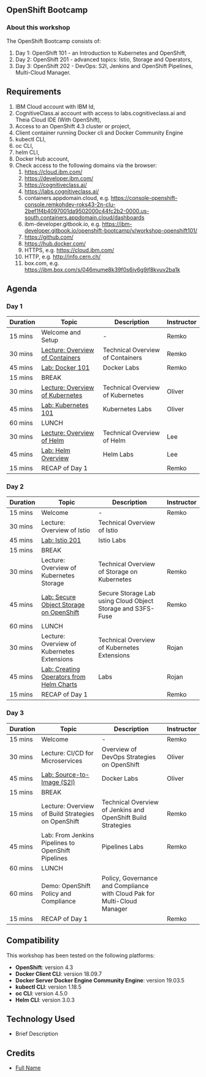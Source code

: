 ## OpenShift Bootcamp

### About this workshop

The OpenShift Bootcamp consists of:

1. Day 1: OpenShift 101 - an Introduction to Kubernetes and OpenShift,
2. Day 2: OpenShift 201 - advanced topics: Istio, Storage and Operators,
3. Day 3: OpenShift 202 - DevOps: S2I, Jenkins and OpenShift Pipelines, Multi-Cloud Manager.

## Requirements

1. IBM Cloud account with IBM Id,
2. CognitiveClass.ai account with access to labs.cognitiveclass.ai and Theia Cloud IDE (With OpenShift),
3. Access to an OpenShift 4.3 cluster or project,
4. Client container running Docker cli and Docker Community Engine
5. kubectl CLI,
6. oc CLI,
7. helm CLI,
8. Docker Hub account,
9. Check access to the following domains via the browser:
    1. https://cloud.ibm.com/
    2. https://developer.ibm.com/
    3. https://cognitiveclass.ai/
    4. https://labs.cognitiveclass.ai/
    5. containers.appdomain.cloud, e.g. https://console-openshift-console.remkohdev-roks43-2n-clu-2bef1f4b4097001da9502000c44fc2b2-0000.us-south.containers.appdomain.cloud/dashboards
    6. ibm-developer.gitbook.io, e.g. https://ibm-developer.gitbook.io/openshift-bootcamp/v/workshop-openshift101/
    7. https://github.com/
    8. https://hub.docker.com/
    9. HTTPS, e.g. https://cloud.ibm.com/
    10. HTTP, e.g. http://info.cern.ch/
    11. box.com, e.g. https://ibm.box.com/s/046mume8k39f0s6jv6g9jf8kvuv2ba1k

## Agenda

###  Day 1

| Duration | Topic | Description | Instructor |
| - | - | - | - |
| 15 mins | Welcome and Setup | - | Remko |
| 30 mins | [Lecture: Overview of Containers](https://github.com/remkohdev/openshift-bootcamp/blob/workshop-openshift101/data/pdfs/01%20-%20Overview%20of%20Containers.pdf) | Technical Overview of Containers | Remko |
| 45 mins | [Lab: Docker 101](generatedContent/docker101/README.md) | Docker Labs | Remko |
| 15 mins | BREAK | | |
| 30 mins | [Lecture: Overview of Kubernetes](https://github.com/remkohdev/openshift-bootcamp/blob/workshop-openshift101/data/pdfs/02%20-%20Overview%20of%20Kubernetes.pdf) | Technical Overview of Kubernetes | Oliver |
| 45 mins | [Lab: Kubernetes 101](generatedContent/kube101/README.md) | Kubernetes Labs | Oliver |
| 60 mins | LUNCH | | |
| 30 mins | [Lecture: Overview of Helm](https://github.com/remkohdev/openshift-bootcamp/blob/workshop-openshift101/data/pdfs/03%20-%20Overview%20of%20Helm.pdf) | Technical Overview of Helm | Lee |
| 45 mins | [Lab: Helm Overview ](generatedContent/helm101/README.md) | Helm Labs | Lee |
| 15 mins | RECAP of Day 1 | | Remko |

###  Day 2

| Duration | Topic | Description | Instructor |
| - | - | - | - |
| 15 mins | Welcome | - | Remko |
| 30 mins | Lecture: Overview of Istio | Technical Overview of Istio | |
| 45 mins | [Lab: Istio 201](istio101/README.md) | Istio Labs | |
| 15 mins | BREAK | | |
| 30 mins | Lecture: Overview of Kubernetes Storage | Technical Overview of Storage on Kubernetes | Remko |
| 45 mins | [Lab: Secure Object Storage on OpenShift](generatedContent/kubernetes-storage/README.md) | Secure Storage Lab using Cloud Object Storage and S3FS-Fuse | Remko |
| 60 mins | LUNCH | | |
| 30 mins | Lecture: Overview of Kubernetes Extensions | Technical Overview of Kubernetes Extensions | Rojan |
| 45 mins | [Lab: Creating Operators from Helm Charts](generatedContent/guestbook-helm-operator/README.md) |  Labs | Rojan |
| 15 mins | RECAP of Day 1 | | Remko |

###  Day 3

| Duration | Topic | Description | Instructor |
| - | - | - | - |
| 15 mins | Welcome | - | Remko |
| 30 mins | Lecture: CI/CD for Microservices | Overview of DevOps Strategies on OpenShift | Oliver |
| 45 mins | [Lab: Source-to-Image (S2I)](generatedContent/s2i-open-liberty-workshop/README.md) | Docker Labs | Oliver |
| 15 mins | BREAK | | |
| 15 mins | Lecture: Overview of Build Strategies on OpenShift | Technical Overview of Jenkins and OpenShift Build Strategies | Remko |
| 45 mins | Lab: From Jenkins Pipelines to OpenShift Pipelines | Pipelines Labs | Remko |
| 60 mins | LUNCH | | |
| 60 mins | Demo: OpenShift Policy and Compliance | Policy, Governance and Compliance with Cloud Pak for Multi-Cloud Manager | |
| 15 mins | RECAP of Day 1 | | Remko |

## Compatibility

This workshop has been tested on the following platforms:

* **OpenShift**: version 4.3
* **Docker Client CLI**: version 18.09.7
* **Docker Server Docker Engine Community Engine**: version 19.03.5
* **kubectl CLI**: version 1.18.5
* **oc CLI**: version 4.5.0
* **Helm CLI**: version 3.0.3

## Technology Used

* Brief Description

## Credits

* [Full Name](https://github.com/githubid)
